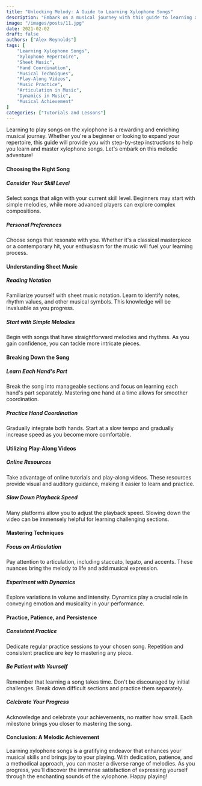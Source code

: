 ```yaml
---
title: "Unlocking Melody: A Guide to Learning Xylophone Songs"
description: "Embark on a musical journey with this guide to learning xylophone songs. Discover step-by-step instructions, techniques, and resources to help you master melodies on this enchanting instrument. From choosing the right song to perfecting hand coordination, unlock the joys of playing the xylophone."
image: "/images/posts/11.jpg"
date: 2021-02-02
draft: false
authors: ["Alex Reynolds"]
tags: [
    "Learning Xylophone Songs",
    "Xylophone Repertoire",
    "Sheet Music",
    "Hand Coordination",
    "Musical Techniques",
    "Play-Along Videos",
    "Music Practice",
    "Articulation in Music",
    "Dynamics in Music",
    "Musical Achievement"
]
categories: ["Tutorials and Lessons"]
---
```


Learning to play songs on the xylophone is a rewarding and enriching musical journey. Whether you're a beginner or looking to expand your repertoire, this guide will provide you with step-by-step instructions to help you learn and master xylophone songs. Let's embark on this melodic adventure!

#### Choosing the Right Song

##### Consider Your Skill Level

Select songs that align with your current skill level. Beginners may start with simple melodies, while more advanced players can explore complex compositions.

##### Personal Preferences

Choose songs that resonate with you. Whether it's a classical masterpiece or a contemporary hit, your enthusiasm for the music will fuel your learning process.

#### Understanding Sheet Music

##### Reading Notation

Familiarize yourself with sheet music notation. Learn to identify notes, rhythm values, and other musical symbols. This knowledge will be invaluable as you progress.

##### Start with Simple Melodies

Begin with songs that have straightforward melodies and rhythms. As you gain confidence, you can tackle more intricate pieces.

#### Breaking Down the Song

##### Learn Each Hand's Part

Break the song into manageable sections and focus on learning each hand's part separately. Mastering one hand at a time allows for smoother coordination.

##### Practice Hand Coordination

Gradually integrate both hands. Start at a slow tempo and gradually increase speed as you become more comfortable.

#### Utilizing Play-Along Videos

##### Online Resources

Take advantage of online tutorials and play-along videos. These resources provide visual and auditory guidance, making it easier to learn and practice.

##### Slow Down Playback Speed

Many platforms allow you to adjust the playback speed. Slowing down the video can be immensely helpful for learning challenging sections.

#### Mastering Techniques

##### Focus on Articulation

Pay attention to articulation, including staccato, legato, and accents. These nuances bring the melody to life and add musical expression.

##### Experiment with Dynamics

Explore variations in volume and intensity. Dynamics play a crucial role in conveying emotion and musicality in your performance.

#### Practice, Patience, and Persistence

##### Consistent Practice

Dedicate regular practice sessions to your chosen song. Repetition and consistent practice are key to mastering any piece.

##### Be Patient with Yourself

Remember that learning a song takes time. Don't be discouraged by initial challenges. Break down difficult sections and practice them separately.

##### Celebrate Your Progress

Acknowledge and celebrate your achievements, no matter how small. Each milestone brings you closer to mastering the song.

#### Conclusion: A Melodic Achievement

Learning xylophone songs is a gratifying endeavor that enhances your musical skills and brings joy to your playing. With dedication, patience, and a methodical approach, you can master a diverse range of melodies. As you progress, you'll discover the immense satisfaction of expressing yourself through the enchanting sounds of the xylophone. Happy playing!
